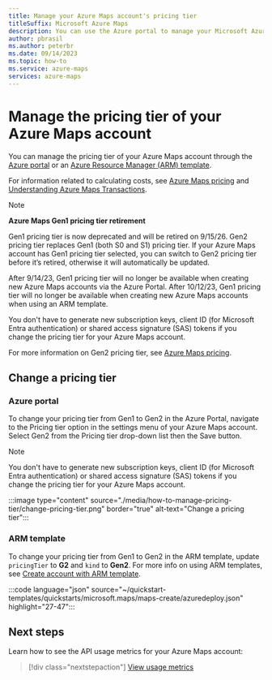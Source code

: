 ```yaml
---
title: Manage your Azure Maps account's pricing tier
titleSuffix: Microsoft Azure Maps
description: You can use the Azure portal to manage your Microsoft Azure Maps account and its pricing tier.
author: pbrasil
ms.author: peterbr
ms.date: 09/14/2023
ms.topic: how-to
ms.service: azure-maps
services: azure-maps
---
```


# Manage the pricing tier of your Azure Maps account

You can manage the pricing tier of your Azure Maps account through the [Azure portal] or an [Azure Resource Manager (ARM) template].

For information related to calculating costs, see [Azure Maps pricing] and [Understanding Azure Maps Transactions].

> [!NOTE]
>
> **Azure Maps Gen1 pricing tier retirement**
>
> Gen1 pricing tier is now deprecated and will be retired on 9/15/26. Gen2 pricing tier replaces Gen1 (both S0 and S1) pricing tier. If your Azure Maps account has Gen1 pricing tier selected, you can switch to Gen2 pricing tier before it’s retired, otherwise it will automatically be updated.
>
>After 9/14/23, Gen1 pricing tier will no longer be available when creating new Azure Maps accounts via the Azure Portal. After 10/12/23, Gen1 pricing tier will no longer be available when creating new Azure Maps accounts when using an ARM template.
>
> You don't have to generate new subscription keys, client ID (for Microsoft Entra authentication) or shared access signature (SAS) tokens if you change the pricing tier for your Azure Maps account.
>
> For more information on Gen2 pricing tier, see [Azure Maps pricing].

## Change a pricing tier

### Azure portal

To change your pricing tier from Gen1 to Gen2 in the Azure Portal, navigate to the Pricing tier option in the settings menu of your Azure Maps account. Select Gen2 from the Pricing tier drop-down list then the Save button.

> [!NOTE]
> You don't have to generate new subscription keys, client ID (for Microsoft Entra authentication) or shared access signature (SAS) tokens if you change the pricing tier for your Azure Maps account.

:::image type="content" source="./media/how-to-manage-pricing-tier/change-pricing-tier.png" border="true" alt-text="Change a pricing tier":::

### ARM template

To change your pricing tier from Gen1 to Gen2 in the ARM template, update `pricingTier` to **G2** and `kind` to **Gen2**. For more info on using ARM templates, see [Create account with ARM template].

<!------

:::image type="content" source="./media/how-to-manage-pricing-tier/arm-template.png" border="true" alt-text="Screenshot of an ARM template that demonstrates updating pricingTier to G2 and kind to Gen2.":::

```json
  "pricingTier": { 
      "type": "string", 
      "allowedValues":[ 
          "G2"
      ], 
      "defaultValue": "G2",
      "metadata": { 
          "description": "The pricing tier SKU for the account." 
      } 
  }, 
  "kind": { 
      "type": "string", 
      "allowedValues":[ 
          "Gen2" 
      ], 
      "defaultValue": "Gen2", 
      "metadata": { 
          "description": "The pricing tier for the account." 
      } 
  } 
```
:::code language="json" source="~/quickstart-templates/quickstarts/microsoft.maps/maps-create/azuredeploy.json" range="27-46":::
--->

:::code language="json" source="~/quickstart-templates/quickstarts/microsoft.maps/maps-create/azuredeploy.json" highlight="27-47":::

## Next steps

Learn how to see the API usage metrics for your Azure Maps account:

> [!div class="nextstepaction"]
> [View usage metrics]

[Azure Maps pricing]: https://azure.microsoft.com/pricing/details/azure-maps/
[Azure Portal]: https://portal.azure.com/
[Azure Resource Manager (ARM) template]: how-to-create-template.md
[Create account with ARM template]: how-to-create-template.md
[View usage metrics]: how-to-view-api-usage.md
[Understanding Azure Maps Transactions]: understanding-azure-maps-transactions.md